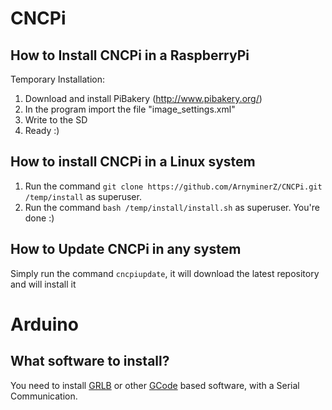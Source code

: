 # CNCPi
## How to Install CNCPi in a RaspberryPi
Temporary Installation:
1. Download and install PiBakery (http://www.pibakery.org/)
2. In the program import the file "image_settings.xml"
3. Write to the SD
4. Ready :)
## How to install CNCPi in a Linux system
1. Run the command `git clone https://github.com/ArnyminerZ/CNCPi.git /temp/install` as superuser.
2. Run the command `bash /temp/install/install.sh` as superuser.
You're done :)
## How to Update CNCPi in any system
Simply run the command `cncpiupdate`, it will download the latest repository and will install it

# Arduino
## What software to install?
You need to install [GRLB](https://github.com/grbl/grbl) or other [GCode](http://reprap.org/wiki/G-code) based software, with a Serial Communication.

